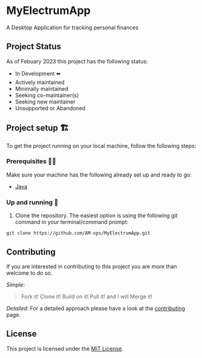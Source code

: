 # MyElectrumApp
A Desktop Application for tracking personal finances

## Project Status
As of Febuary 2023 this project has the following status:

- In Development ⬅️
- Actively maintained
- Minimally maintained
- Seeking co-maintainer(s)
- Seeking new maintainer
- Unsupported or Abandoned

## Project setup 🏗️

To get the project running on your local machine, follow the following steps:

### Prerequisites 🧑‍💻
Make sure your machine has the following already set up and ready to go:
- [Java](https://jdk.java.net/)

### Up and running 🏃 

1. Clone the repository. The easiest option is using the following git command in your terminal/command prompt:
```shell
git clone https://github.com/AM-ops/MyElectrumApp.git
```

## Contributing
If you are interested in contributing to this project you are more than welcome to do so.

_Simple_: 
> Fork it! Clone it! Build on it! Pull it! and I will Merge it!

_Detailed_: For a detailed approach please have a look at the [contributing](CONTRIBUTING.md) page.

## License
This project is licensed under the [MIT License](LICENSE).
